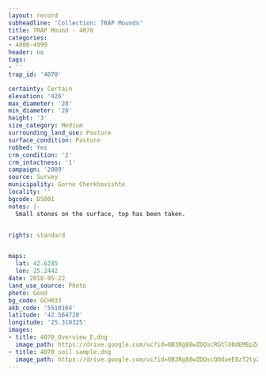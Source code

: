 ```yaml
---
layout: record
subheadline: 'Collection: TRAP Mounds'
title: TRAP Mound - 4070
categories:
- 4000-4999
header: no
tags:
- ''
trap_id: '4070'

certainty: Certain
elevation: '426'
max_diameter: '20'
min_diameter: '20'
height: '3'
size_category: Medium
surrounding_land_use: Pasture
surface_condition: Pasture
robbed: Yes
crm_condition: '2'
crm_intactness: '1'
campaign: '2009'
source: Survey
municipality: Gorno Cherkhovishte
locality: ''
bgcode: DS001
notes: |-
  Small stones on the surface, top has been taken.


rights: standard


maps:
  lat: 42.6285
  lon: 25.2442
date: 2018-05-22
land_use_source: Photo
photo: Good
bg_code: GCH033
akb_code: '5510104'
latitude: '42.564728'
longitude: '25.310325'
images:
- title: 4070_Overview_E.dng
  image_path: https://drive.google.com/uc?id=0B3Rg88wZDQscRGtlX0dEMEpZdkk
- title: 4070_soil sample.dng
  image_path: https://drive.google.com/uc?id=0B3Rg88wZDQscQ0doeE0zT2tyZnc
---
```

